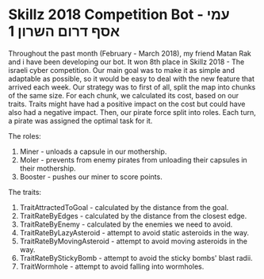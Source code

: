 # Skillz 2018 Competition Bot - עמי אסף דרום השרון 1

Throughout the past month (February - March 2018), my friend Matan Rak and i have been developing our bot. 
It won 8th place in Skillz 2018 - The israeli cyber competition.
Our main goal was to make it as simple and adaptable as possible, so it would be easy to deal with the new feature that arrived each week.
Our strategy was to first of all, split the map into chunks of the same size. For each chunk, we calculated its cost, based on our traits. Traits might have had a positive impact on the cost but could have also had a negative impact. Then, our pirate force split into roles. Each turn, a pirate was assigned the optimal task for it.

The roles:
  1. Miner - unloads a capsule in our mothership.
  2. Moler - prevents from enemy pirates from unloading their capsules in their mothership. 
  3. Booster - pushes our miner to score points.
  
The traits:
  1. TraitAttractedToGoal - calculated by the distance from the goal.
  2. TraitRateByEdges - calculated by the distance from the closest edge.
  3. TraitRateByEnemy - calculated by the enemies we need to avoid.
  4. TraitRateByLazyAsteroid - attempt to avoid static asteroids in the way.
  5. TraitRateByMovingAsteroid - attempt to avoid moving asteroids in the way.
  6. TraitRateByStickyBomb - attempt to avoid the sticky bombs' blast radii.
  7. TraitWormhole - attempt to avoid falling into wormholes.
